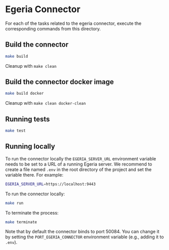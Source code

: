 # Egeria Connector

For each of the tasks related to the egeria connector, execute the corresponding commands from this directory.


## Build the connector

```bash
make build
```

Cleanup with `make clean`

## Build the connector docker image

```bash
make build docker
```

Cleanup with `make clean docker-clean`

## Running tests

```bash
make test
```

## Running locally

To run the connector locally the `EGERIA_SERVER_URL` environment variable needs to be set to a URL of a running Egeria server. We recommend to create a file named `.env` in the root directory of the project and set the variable there. For example:

```bash
EGERIA_SERVER_URL=https://localhost:9443
```

To run the connector locally:

```bash
make run
```

To terminate the process:

```bash
make terminate
```

Note that by default the connector binds to port 50084.
You can change it by setting the `PORT_EGERIA_CONNECTOR` environment variable (e.g., adding it to `.env`).
